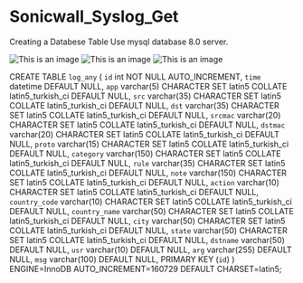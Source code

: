 # Sonicwall_Syslog_Get

Creating a Databese Table
Use mysql database 8.0 server.

![This is an image]([https://myoctocat.com/assets/images/base-octocat.svg](https://github.com/maxoptix/Sonicwall_Syslog_Get/releases/download/untagged-066623e0df2d4f4c1d36/s1.jpg))
![This is an image]([https://myoctocat.com/assets/images/base-octocat.svg](https://github.com/maxoptix/Sonicwall_Syslog_Get/releases/download/untagged-066623e0df2d4f4c1d36/s2.jpg))
![This is an image]([https://myoctocat.com/assets/images/base-octocat.svg](https://github.com/maxoptix/Sonicwall_Syslog_Get/releases/download/untagged-066623e0df2d4f4c1d36/s3.jpg))


CREATE TABLE `log_any` (
  `id` int NOT NULL AUTO_INCREMENT,
  `time` datetime DEFAULT NULL,
  `app` varchar(5) CHARACTER SET latin5 COLLATE latin5_turkish_ci DEFAULT NULL,
  `src` varchar(35) CHARACTER SET latin5 COLLATE latin5_turkish_ci DEFAULT NULL,
  `dst` varchar(35) CHARACTER SET latin5 COLLATE latin5_turkish_ci DEFAULT NULL,
  `srcmac` varchar(20) CHARACTER SET latin5 COLLATE latin5_turkish_ci DEFAULT NULL,
  `dstmac` varchar(20) CHARACTER SET latin5 COLLATE latin5_turkish_ci DEFAULT NULL,
  `proto` varchar(15) CHARACTER SET latin5 COLLATE latin5_turkish_ci DEFAULT NULL,
  `category` varchar(150) CHARACTER SET latin5 COLLATE latin5_turkish_ci DEFAULT NULL,
  `rule` varchar(35) CHARACTER SET latin5 COLLATE latin5_turkish_ci DEFAULT NULL,
  `note` varchar(150) CHARACTER SET latin5 COLLATE latin5_turkish_ci DEFAULT NULL,
  `action` varchar(10) CHARACTER SET latin5 COLLATE latin5_turkish_ci DEFAULT NULL,
  `country_code` varchar(10) CHARACTER SET latin5 COLLATE latin5_turkish_ci DEFAULT NULL,
  `country_name` varchar(50) CHARACTER SET latin5 COLLATE latin5_turkish_ci DEFAULT NULL,
  `city` varchar(50) CHARACTER SET latin5 COLLATE latin5_turkish_ci DEFAULT NULL,
  `state` varchar(50) CHARACTER SET latin5 COLLATE latin5_turkish_ci DEFAULT NULL,
  `dstname` varchar(50) DEFAULT NULL,
  `usr` varchar(10) DEFAULT NULL,
  `arg` varchar(255) DEFAULT NULL,
  `msg` varchar(100) DEFAULT NULL,
  PRIMARY KEY (`id`)
) ENGINE=InnoDB AUTO_INCREMENT=160729 DEFAULT CHARSET=latin5;
